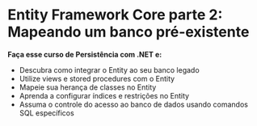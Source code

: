 # Entity Framework Core parte 2: Mapeando um banco pré-existente

**Faça esse curso de Persistência com .NET e:**
- Descubra como integrar o Entity ao seu banco legado
- Utilize views e stored procedures com o Entity
- Mapeie sua herança de classes no Entity
- Aprenda a configurar índices e restrições no Entity
- Assuma o controle do acesso ao banco de dados usando comandos SQL específicos
